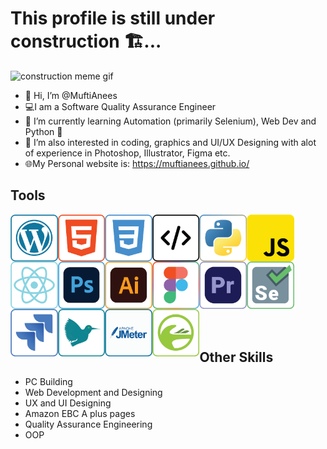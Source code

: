 # This profile is still under construction 🏗...<br>

<img src='images/construction.gif' alt='construction meme gif'>

- 👋 Hi, I’m @MuftiAnees
- 💻I am a Software Quality Assurance Engineer
- 🌱 I’m currently learning Automation (primarily Selenium), Web Dev and Python 🐍
- 👀 I’m also interested in coding, graphics and UI/UX Designing with alot of experience in Photoshop, Illustrator, Figma etc.
- 🌐My Personal website is: https://muftianees.github.io/

## Tools
<img align='left' style='padding-right=10px;' src='images\wordpress.png' width=15% alt='Wordpress Logo'/>
<img align='left' style='padding-right=10px;' src='images\html.png' height=15% width=15% alt='HTML Logo'/>
<img align='left' style='padding-right=10px;' src='images\css.png' width=15% alt='CSS Logo'/>
<img align='left' style='padding-right=10px;' src='images\code.png' width=15% alt='Development Logo'/>
<img align='left' style='padding-right=10px;' src='images\python.png' width=15% alt='Python Logo'/>
<img align='left' style='padding-right=10px;' src='images\js.png' width=15% alt='JavaScript Logo'/>
<img align='left' style='padding-right=10px;' src='images\react.png' width=15% alt='React JS Logo'/>
<img align='left' style='padding-right=10px;' src='images\photoshop.png' width=15% alt='Photoshop Logo'/>
<img align='left' style='padding-right=10px;' src='images\illustrator.png' width=15% height=15% alt='Illustrator Logo'/>
<img align='left' style='padding-right=10px;' src='images\figma.png' width=15% height=15% alt='Figma Logo'/>
<img align='left' style='padding-right=10px;' src='images\premiere.png' width=15% alt='PremierPro Logo'/>
<img align='left' style='padding-right=10px;' src='images\Selenium.png' width=15% alt='Selenium Logo'/>
<img align='left' style='padding-right=10px;' src='images\jira.png' width=15% alt='JIRA Logo'/>
<img align='left' style='padding-right=10px;' src='images\latex.png' width=15% alt='Latex Logo'/>
<img align='left' style='padding-right=10px;' src='images\jmeter.png' width=15% alt='J Meter Logo'/>
<img align='left' style='padding-right=10px;' src='images\joget.png' width=15% alt='Joget Logo'/>

<br/>
<br/>
<br/>
<br/>
<br/>
<br/>
<br/>
<br/>
<br/>
<br/>
<br/>

## Other Skills
- PC Building 
- Web Development and Designing
- UX and UI Designing
- Amazon EBC A plus pages
- Quality Assurance Engineering
- OOP
</div>